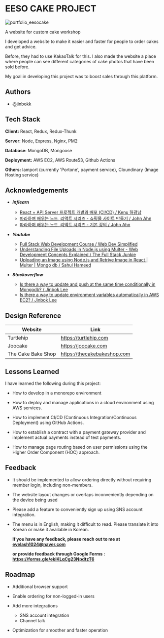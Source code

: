 # EESO CAKE PROJECT

![portfolio_eesocake](https://github.com/jinbokk/eeso-cake-app/assets/101123079/f35b5fbd-da7d-49a6-8f17-68f812e7e6d6)

A website for custom cake workshop

I developed a website to make it easier and faster for people to order cakes and get advice. 

Before, they had to use KakaoTalk for this. I also made the website a place where people can see different categories of cake photos that have been sold before. 

My goal in developing this project was to boost sales through this platform.

## Authors

- [@jinbokk](https://www.github.com/jinbokk)


## Tech Stack

**Client:** React, Redux, Redux-Thunk

**Server:** Node, Express, Nginx, PM2

**Database:** MongoDB, Mongoose

**Deployment:** AWS EC2, AWS Route53, Github Actions

**Others:** Iamport (currently 'Portone', payment service), Cloundinary (Image Hosting service)
## Acknowledgements

- ***Inflearn***
    - [React + API Server 프로젝트 개발과 배포 (CI/CD) / Kenu 허광남](https://www.inflearn.com/course/%EB%A6%AC%EC%95%A1%ED%8A%B8-api-%ED%94%84%EB%A1%9C%EC%A0%9D%ED%8A%B8)
    - [따라하며 배우는 노드, 리액트 시리즈 - 쇼핑몰 사이트 만들기 / John Ahn ](https://www.inflearn.com/course/%EB%94%B0%EB%9D%BC%ED%95%98%EB%A9%B0-%EB%B0%B0%EC%9A%B0%EB%8A%94-%EB%85%B8%EB%93%9C-%EB%A6%AC%EC%95%A1%ED%8A%B8-%EC%87%BC%ED%95%91%EB%AA%B0)
    - [따라하며 배우는 노드, 리액트 시리즈 - 기본 강의 / John Ahn ](https://www.inflearn.com/course/%EB%94%B0%EB%9D%BC%ED%95%98%EB%A9%B0-%EB%B0%B0%EC%9A%B0%EB%8A%94-%EB%85%B8%EB%93%9C-%EB%A6%AC%EC%95%A1%ED%8A%B8-%EA%B8%B0%EB%B3%B8)

- ***Youtube***
    - [Full Stack Web Development Course / Web Dev Simplified](https://www.youtube.com/playlist?list=PLZlA0Gpn_vH8jbFkBjOuFjhxANC63OmXM)
    - [Understanding File Uploads in Node.js using Multer - Web Development Concepts Explained / The Full Stack Junkie](https://www.youtube.com/watch?v=EVOFt8Its6I&list=WL&index=12)
    - [Uploading an Image using Node.js and Retrive Image in React | Multer | Mongo db / Sahul Hameed ](https://www.youtube.com/watch?v=NzROCbkvIE0&list=WL&index=14)

- ***Stackoverflow***
    - [Is there a way to update and push at the same time conditionally in Mongodb? / Jinbok Lee](https://stackoverflow.com/questions/75029709/is-there-a-way-to-update-and-push-at-the-same-time-conditionally-in-mongodb)
    - [Is there a way to update environment variables automatically in AWS EC2? / Jinbok Lee](https://stackoverflow.com/questions/75393809/is-there-a-way-to-update-environment-variables-automatically-in-aws-ec2)





## Design Reference

| Website             | Link                                                                |
| ----------------- | ------------------------------------------------------------------ |
| Turtlehip | https://turtlehip.com |
| Joocake | https://joocake.com |
| The Cake Bake Shop | https://thecakebakeshop.com |


## Lessons Learned

I have learned the following during this project:

* How to develop in a monorepo environment

* How to deploy and manage applications in a cloud environment using AWS services.

* How to implement CI/CD (Continuous Integration/Continuous Deployment) using GitHub Actions.

* How to establish a contract with a payment gateway provider and implement actual payments instead of test payments.

* How to manage page routing based on user permissions using the Higher Order Component (HOC) approach.


## Feedback

* It should be implemented to allow ordering directly without requiring member login, including non-members.

* The website layout changes or overlaps inconveniently depending on the device being used

* Please add a feature to conveniently sign up using SNS account integration.

* The menu is in English, making it difficult to read. Please translate it into Korean or make it available in Korean.


    **If you have any feedback, please reach out to me at eyelash1024@naver.com**

    **or provide feedback through Google Forms : https://forms.gle/ekiKLqCg23NpdtzT6**


## Roadmap

- Additional browser support

- Enable ordering for non-logged-in users

- Add more integrations
    - SNS account integration
    - Channel talk

- Optimization for smoother and faster operation
